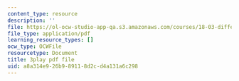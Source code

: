 ```yaml
---
content_type: resource
description: ''
file: https://ol-ocw-studio-app-qa.s3.amazonaws.com/courses/18-03-differential-equations-spring-2010/a8a314e926b989118d2cd4a131a6c298_XDhJ8lVGbl8.pdf
file_type: application/pdf
learning_resource_types: []
ocw_type: OCWFile
resourcetype: Document
title: 3play pdf file
uid: a8a314e9-26b9-8911-8d2c-d4a131a6c298
---
```


